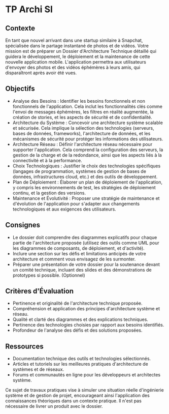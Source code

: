 # TP Archi SI

## Contexte

En tant que nouvel arrivant dans une startup similaire à Snapchat,
spécialisée dans le partage instantané de photos et de vidéos.
Votre mission est de préparer un Dossier d'Architecture Technique détaillé qui guidera le développement, le déploiement
et la maintenance de cette nouvelle application mobile.
L'application permettra aux utilisateurs d'envoyer des photos et des vidéos éphémères à leurs amis, qui disparaîtront
après avoir été vues.

## Objectifs

* Analyse des Besoins : Identifier les besoins fonctionnels et non fonctionnels de l'application.
  Cela inclut les fonctionnalités clés comme l'envoi de messages éphémères, les filtres en réalité augmentée,
  la création de stories, et les aspects de sécurité et de confidentialité.
* Architecture du Système : Concevoir une architecture système scalable et sécurisée. Cela implique la sélection des
  technologies (serveurs, bases de données, frameworks), l'architecture de données, et les mécanismes de sécurité pour
  protéger les informations des utilisateurs.
* Architecture Réseau : Définir l'architecture réseau nécessaire pour supporter l'application. Cela comprend la
  configuration des serveurs, la gestion de la charge et de la redondance, ainsi que les aspects liés à la connectivité
  et à la performance.
* Choix Technologiques : Justifier le choix des technologies spécifiques (langages de programmation, systèmes de gestion
  de bases de données, infrastructures cloud, etc.) et des outils de développement.
* Plan de Déploiement : Élaborer un plan de déploiement de l'application, y compris les environnements de test, les
  stratégies de déploiement continu, et la gestion des versions.
* Maintenance et Évolutivité : Proposer une stratégie de maintenance et d'évolution de l'application pour s'adapter aux
  changements technologiques et aux exigences des utilisateurs.

## Consignes

* Le dossier doit comprendre des diagrammes explicatifs pour chaque partie de l'architecture proposée (utilisez des
  outils comme UML pour les diagrammes de composants, de déploiement, et d'activité).
* Inclure une section sur les défis et limitations anticipés de votre architecture et comment vous envisagez de les
  surmonter.
* Préparer une présentation de votre dossier pour la soutenance devant un comité technique, incluant des slides et des
  démonstrations de prototypes si possible. (Optionnel)

## Critères d'Évaluation

* Pertinence et originalité de l'architecture technique proposée.
* Compréhension et application des principes d'architecture système et réseau.
* Qualité et clarté des diagrammes et des explications techniques.
* Pertinence des technologies choisies par rapport aux besoins identifiés.
* Profondeur de l'analyse des défis et des solutions proposées.

## Ressources

* Documentation technique des outils et technologies sélectionnés.
* Articles et tutoriels sur les meilleures pratiques d'architecture de systèmes et de réseaux.
* Forums et communautés en ligne pour les développeurs et architectes système.

Ce sujet de travaux pratiques vise à simuler une situation réelle d'ingénierie système et de gestion de projet,
encourageant ainsi l'application des connaissances théoriques dans un contexte pratique. Il n'est pas nécessaire de
livrer un produit avec le dossier.
